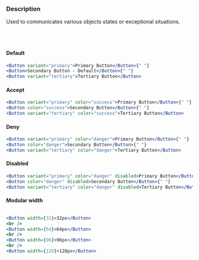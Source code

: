 ### **Description**

Used to communicates various objects states or exceptional situations.

<br />
<br />

#### **Default**

```jsx
<Button variant="primary">Primary Button</Button>{" "}
<Button>Secondary Button - Default</Button>{" "}
<Button variant="tertiary">Tertiary Button</Button>
```

#### **Accept**

```jsx
<Button variant="primary" color="success">Primary Button</Button>{" "}
<Button color="success">Secondary Button</Button>{" "}
<Button variant="tertiary" color="success">Tertiary Button</Button>
```

#### **Deny**

```jsx
<Button variant="primary" color="danger">Primary Button</Button>{" "}
<Button color="danger">Secondary Button</Button>{" "}
<Button variant="tertiary" color="danger">Tertiary Button</Button>
```

#### **Disabled**

```jsx
<Button variant="primary" color="danger" disabled>Primary Button</Button>{" "}
<Button color="danger" disabled>Secondary Button</Button>{" "}
<Button variant="tertiary" color="danger" disabled>Tertiary Button</Button>
```

#### **Modular width**

```jsx

<Button width={32}>32px</Button>
<br />
<Button width={64}>64px</Button>
<br />
<Button width={96}>96px</Button>
<br />
<Button width={128}>128px</Button>
```

